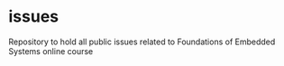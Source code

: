 # issues
Repository to hold all public issues related to Foundations of Embedded Systems online course
